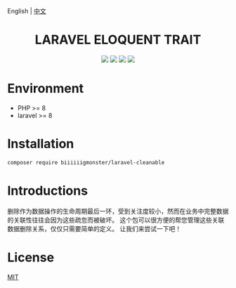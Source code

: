 English | [中文](./README-CN.md)

<div align="center">

# LARAVEL ELOQUENT TRAIT

<p>
    <a href="https://github.com/biiiiiigmonster/cleanable/blob/master/LICENSE"><img src="https://img.shields.io/badge/license-MIT-7389D8.svg?style=flat" ></a>
    <a href="https://github.com/biiiiiigmonster/cleanable/releases" ><img src="https://img.shields.io/github/release/biiiiiigmonster/cleanable.svg?color=4099DE" /></a> 
    <a href="https://packagist.org/packages/biiiiiigmonster/cleanable"><img src="https://img.shields.io/packagist/dt/biiiiiigmonster/cleanable.svg?color=" /></a> 
    <a><img src="https://img.shields.io/badge/php-8.0+-59a9f8.svg?style=flat" /></a> 
</p>

</div>



# Environment

- PHP >= 8
- laravel >= 8


# Installation

```bash
composer require biiiiiigmonster/laravel-cleanable
```

# Introductions
删除作为数据操作的生命周期最后一环，受到关注度较小，然而在业务中完整数据的关联性往往会因为这些疏忽而被破坏。
这个包可以很方便的帮您管理这些关联数据删除关系，仅仅只需要简单的定义。
让我们来尝试一下吧！

# License
[MIT](./LICENSE)
